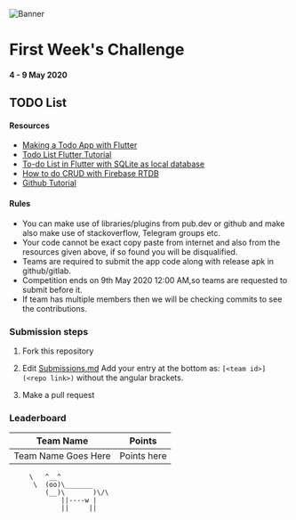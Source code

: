 ![Banner](https://github.com/FlutterKerala/WeeklyChallenges/blob/master/weeklybanner.png?raw=true)
# First Week's Challenge 
#### 4 - 9 May 2020

## TODO List
#### Resources
 * [Making a Todo App with Flutter](https://medium.com/the-web-tub/making-a-todo-app-with-flutter-5c63dab88190)
 * [Todo List Flutter Tutorial](https://github.com/dwyl/flutter-todo-list-tutorial)
 * [To-do List in Flutter with SQLite as local database](https://medium.com/@abeythilakeudara3/to-do-list-in-flutter-with-sqlite-as-local-database-8b26ba2b060e)
 * [How to do CRUD with Firebase RTDB](https://medium.com/@tattwei46/flutter-how-to-do-crud-with-firebase-rtdb-ce61e3ce53a) 
 * [Github Tutorial](https://www.google.com/amp/s/www.freecodecamp.org/news/learn-the-basics-of-git-in-under-10-minutes-da548267cc91/amp/)

#### Rules
  * You can make use of libraries/plugins from pub.dev or github and make also make use of stackoverflow, Telegram groups etc.
  * Your code cannot be exact copy paste from internet and also from the resources given above, if so found you will be disqualified.
  * Teams are required to submit the app code along with release apk in github/gitlab.
  * Competition ends on 9th May 2020 12:00 AM,so teams are requested to submit before it.
  * If team has multiple members then we will be checking commits to see the contributions.

### Submission steps
  1. Fork this repository
  2. Edit [Submissions.md](https://github.com/FlutterKerala/WeeklyChallenges/edit/master/Submissions.md)
  Add your entry at the bottom as: `[<team id>](<repo link>)` without the angular brackets.
  
  3. Make a pull request

### Leaderboard

| Team Name | Points |
|------------|---------|
| Team Name Goes Here | Points here |
         \   ^__^ 
          \  (oo)\_______
             (__)\       )\/\
                 ||----w |
                 ||     ||
   
